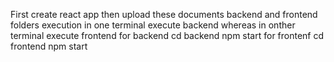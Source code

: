 First create react app 
then upload these documents backend and frontend folders
execution
in one terminal execute backend whereas in onther terminal execute frontend 
for backend
cd backend
npm start
for frontenf
cd frontend
npm start
